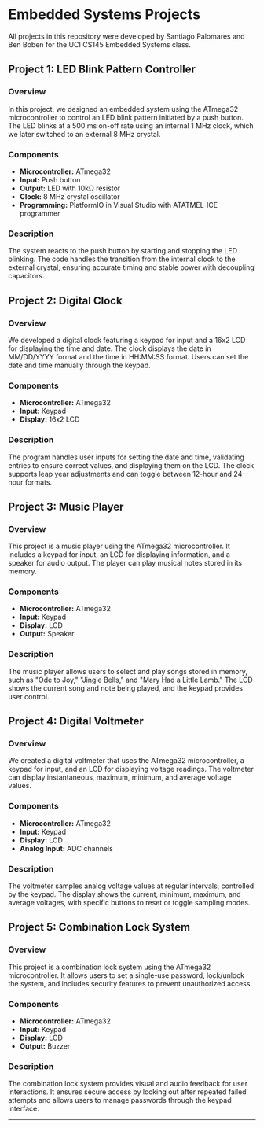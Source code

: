 # Embedded Systems Projects

All projects in this repository were developed by Santiago Palomares and Ben Boben for the UCI CS145 Embedded Systems class.

## Project 1: LED Blink Pattern Controller

### Overview
In this project, we designed an embedded system using the ATmega32 microcontroller to control an LED blink pattern initiated by a push button. The LED blinks at a 500 ms on-off rate using an internal 1 MHz clock, which we later switched to an external 8 MHz crystal.

### Components
- **Microcontroller:** ATmega32
- **Input:** Push button
- **Output:** LED with 10kΩ resistor
- **Clock:** 8 MHz crystal oscillator
- **Programming:** PlatformIO in Visual Studio with ATATMEL-ICE programmer

### Description
The system reacts to the push button by starting and stopping the LED blinking. The code handles the transition from the internal clock to the external crystal, ensuring accurate timing and stable power with decoupling capacitors.


## Project 2: Digital Clock

### Overview
We developed a digital clock featuring a keypad for input and a 16x2 LCD for displaying the time and date. The clock displays the date in MM/DD/YYYY format and the time in HH:MM:SS format. Users can set the date and time manually through the keypad.

### Components
- **Microcontroller:** ATmega32
- **Input:** Keypad
- **Display:** 16x2 LCD

### Description
The program handles user inputs for setting the date and time, validating entries to ensure correct values, and displaying them on the LCD. The clock supports leap year adjustments and can toggle between 12-hour and 24-hour formats.


## Project 3: Music Player

### Overview
This project is a music player using the ATmega32 microcontroller. It includes a keypad for input, an LCD for displaying information, and a speaker for audio output. The player can play musical notes stored in its memory.

### Components
- **Microcontroller:** ATmega32
- **Input:** Keypad
- **Display:** LCD
- **Output:** Speaker

### Description
The music player allows users to select and play songs stored in memory, such as "Ode to Joy," "Jingle Bells," and "Mary Had a Little Lamb." The LCD shows the current song and note being played, and the keypad provides user control.


## Project 4: Digital Voltmeter

### Overview
We created a digital voltmeter that uses the ATmega32 microcontroller, a keypad for input, and an LCD for displaying voltage readings. The voltmeter can display instantaneous, maximum, minimum, and average voltage values.

### Components
- **Microcontroller:** ATmega32
- **Input:** Keypad
- **Display:** LCD
- **Analog Input:** ADC channels

### Description
The voltmeter samples analog voltage values at regular intervals, controlled by the keypad. The display shows the current, minimum, maximum, and average voltages, with specific buttons to reset or toggle sampling modes.


## Project 5: Combination Lock System

### Overview
This project is a combination lock system using the ATmega32 microcontroller. It allows users to set a single-use password, lock/unlock the system, and includes security features to prevent unauthorized access.

### Components
- **Microcontroller:** ATmega32
- **Input:** Keypad
- **Display:** LCD
- **Output:** Buzzer

### Description
The combination lock system provides visual and audio feedback for user interactions. It ensures secure access by locking out after repeated failed attempts and allows users to manage passwords through the keypad interface.

---
